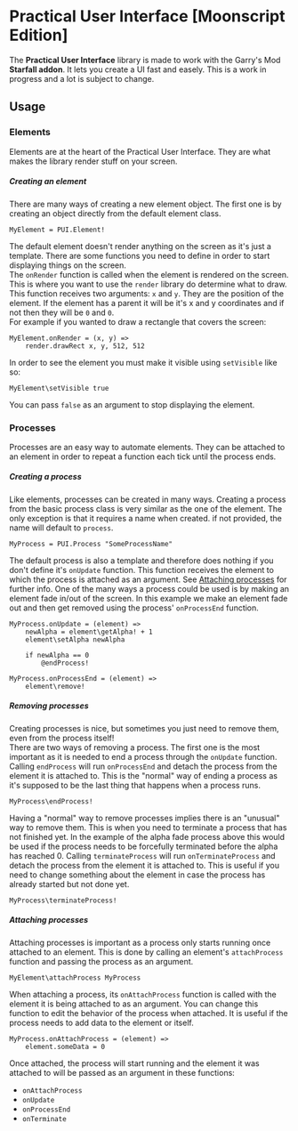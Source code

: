 # Practical User Interface [Moonscript Edition]

The **Practical User Interface** library is made to work with the Garry's Mod **Starfall addon**. It lets you create a UI fast and easely. This is a work in progress and a lot is subject to change.

## Usage

### Elements

Elements are at the heart of the Practical User Interface. They are what makes the library render stuff on your screen.

##### Creating an element

There are many ways of creating a new element object. The first one is by creating an object directly from the default element class.
```moon
MyElement = PUI.Element!
```
The default element doesn't render anything on the screen as it's just a template. There are some functions you need to define in order to start displaying things on the screen.\
The `onRender` function is called when the element is rendered on the screen. This is where you want to use the `render` library do determine what to draw. This function receives two arguments: `x` and `y`. They are the position of the element. If the element has a parent it will be it's x and y coordinates and if not then they will be `0` and `0`.\
For example if you wanted to draw a rectangle that covers the screen:
```moon
MyElement.onRender = (x, y) =>
    render.drawRect x, y, 512, 512
```
In order to see the element you must make it visible using `setVisible` like so:
```moon
MyElement\setVisible true
```
You can pass `false` as an argument to stop displaying the element.

### Processes

Processes are an easy way to automate elements. They can be attached to an element in order to repeat a function each tick until the process ends.

##### Creating a process

Like elements, processes can be created in many ways. Creating a process from the basic process class is very similar as the one of the element. The only exception is that it requires a name when created. if not provided, the name will default to `process`.
```moon
MyProcess = PUI.Process "SomeProcessName"
```
The default process is also a template and therefore does nothing if you don't define it's `onUpdate` function. This function receives the element to which the process is attached as an argument. See [Attaching processes](#attaching-processes) for further info. One of the many ways a process could be used is by making an element fade in/out of the screen. In this example we make an element fade out and then get removed using the process' `onProcessEnd` function.
```moon
MyProcess.onUpdate = (element) =>
    newAlpha = element\getAlpha! + 1
    element\setAlpha newAlpha

    if newAlpha == 0
        @endProcess!

MyProcess.onProcessEnd = (element) =>
    element\remove!
```

##### Removing processes

Creating processes is nice, but sometimes you just need to remove them, even from the process itself!\
There are two ways of removing a process. The first one is the most important as it is needed to end a process through the `onUpdate` function.\
Calling `endProcess` will run `onProcessEnd` and detach the process from the element it is attached to. This is the "normal" way of ending a process as it's supposed to be the last thing that happens when a process runs.
```moon
MyProcess\endProcess!
```
Having a "normal" way to remove processes implies there is an "unusual" way to remove them. This is when you need to terminate a process that has not finished yet. In the example of the alpha fade process above this would be used if the process needs to be forcefully terminated before the alpha has reached 0. Calling `terminateProcess` will run `onTerminateProcess` and detach the process from the element it is attached to. This is useful if you need to change something about the element in case the process has already started but not done yet.
```moon
MyProcess\terminateProcess!
```

##### Attaching processes

Attaching processes is important as a process only starts running once attached to an element. This is done by calling an element's `attachProcess` function and passing the process as an argument.
```moon
MyElement\attachProcess MyProcess
```
When attaching a process, its `onAttachProcess` function is called with the element it is being attached to as an argument. You can change this function to edit the behavior of the process when attached. It is useful if the process needs to add data to the element or itself.
```moon
MyProcess.onAttachProcess = (element) =>
    element.someData = 0
```

Once attached, the process will start running and the element it was attached to will be passed as an argument in these functions:
- `onAttachProcess`
- `onUpdate`
- `onProcessEnd`
- `onTerminate`
